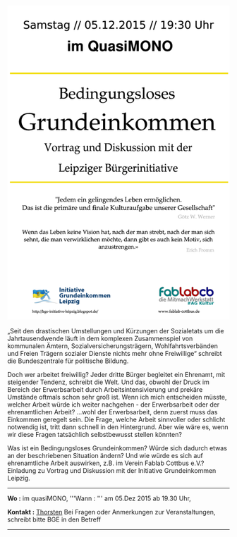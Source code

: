 ![Flyer_BGE.png](Flyer_BGE.png "Flyer_BGE.png")

„Seit den drastischen Umstellungen und Kürzungen der Sozialetats um die
Jahrtausendwende läuft in dem komplexen Zusammenspiel von kommunalen
Ämtern, Sozialversicherungsträgern, Wohlfahrtsverbänden und Freien
Trägern sozialer Dienste nichts mehr ohne Freiwillige“ schreibt die
Bundeszentrale für politische Bildung.

Doch wer arbeitet freiwillig? Jeder dritte Bürger begleitet ein
Ehrenamt, mit steigender Tendenz, schreibt die Welt. Und das, obwohl der
Druck im Bereich der Erwerbsarbeit durch Arbeitsintensivierung und
prekäre Umstände oftmals schon sehr groß ist. Wenn ich mich entscheiden
müsste, welcher Arbeit würde ich weiter nachgehen - der Erwerbsarbeit
oder der ehrenamtlichen Arbeit? ...wohl der Erwerbsarbeit, denn zuerst
muss das Einkommen geregelt sein. Die Frage, welche Arbeit sinnvoller
oder schlicht notwendig ist, tritt dann schnell in den Hintergrund. Aber
wie wäre es, wenn wir diese Fragen tatsächlich selbstbewusst stellen
könnten?

Was ist ein Bedingungsloses Grundeinkommen? Würde sich dadurch etwas an
der beschriebenen Situation ändern? Und wie würde es sich auf
ehrenamtliche Arbeit auswirken, z.B. im Verein Fablab Cottbus e.V.?
Einladung zu Vortrag und Diskussion mit der Initiative Grundeinkommen
Leipzig.

-----

**Wo :** im quasiMONO, '''Wann : ''' am 05.Dez 2015 ab 19.30 Uhr,

**Kontakt :** [Thorsten](mailto:thorsten@fablab-cottbus.de) Bei Fragen
oder Anmerkungen zur Veranstaltungen, schreibt bitte BGE in den Betreff

-----